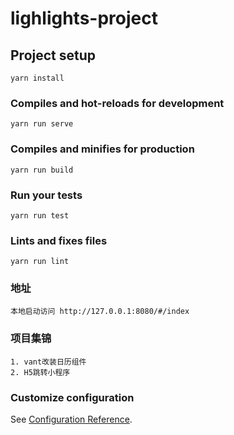 # lighlights-project

## Project setup
```
yarn install
```

### Compiles and hot-reloads for development
```
yarn run serve
```

### Compiles and minifies for production
```
yarn run build
```

### Run your tests
```
yarn run test
```

### Lints and fixes files
```
yarn run lint
```

### 地址
```
本地启动访问 http://127.0.0.1:8080/#/index
```


### 项目集锦
```
1. vant改装日历组件
2. H5跳转小程序
```

### Customize configuration
See [Configuration Reference](https://cli.vuejs.org/config/).
